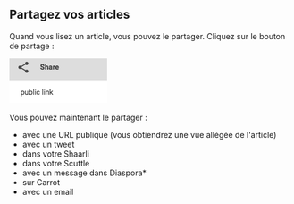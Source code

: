 Partagez vos articles
---------------------

Quand vous lisez un article, vous pouvez le partager. Cliquez sur le
bouton de partage :

![partager un article](../../../img/user/share.png)

Vous pouvez maintenant le partager :

-   avec une URL publique (vous obtiendrez une vue allégée de l'article)
-   avec un tweet
-   dans votre Shaarli
-   dans votre Scuttle
-   avec un message dans Diaspora\*
-   sur Carrot
-   avec un email
